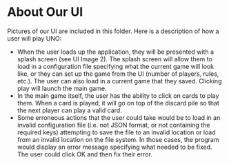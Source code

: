 # About Our UI

Pictures of our UI are included in this folder.
Here is a description of how a user will play UNO:

* When the user loads up the application, they will be presented with a splash screen (see UI Image 2). The splash screen will allow them to load in a configuration file specifying what the current game will look like, or they can set up the game from the UI (number of players, rules, etc.).
The user can also load in a current game that they saved. Clicking play will launch the main game.
* In the main game itself, the user has the ability to click on cards to play them. When a card is played, it will go on top of the discard pile so that the next player can play a valid card.
* Some erroneous actions that the user could take would be to load in an invalid configuration file (i.e. not JSON format, or not containing the required keys) attempting to save the file to an invalid location or load from an invalid location on the file system. In those cases, the program would display an error message specifying what needed to be fixed. The user could click OK and then fix their error.
